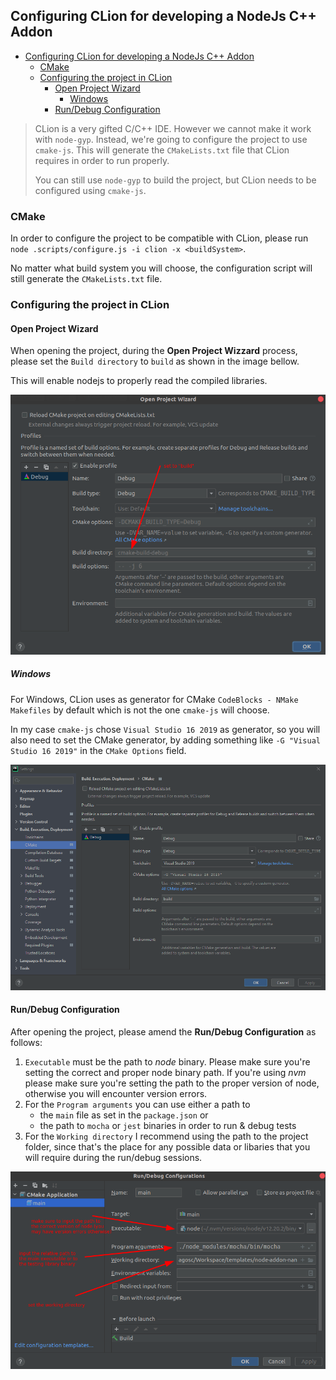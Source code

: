 ## Configuring CLion for developing a NodeJs C++ Addon 

<!-- TOC -->

- [Configuring CLion for developing a NodeJs C++ Addon](#configuring-clion-for-developing-a-nodejs-c-addon)
  - [CMake](#cmake)
  - [Configuring the project in CLion](#configuring-the-project-in-clion)
    - [Open Project Wizard](#open-project-wizard)
      - [Windows](#windows)
    - [Run/Debug Configuration](#rundebug-configuration)

<!-- /TOC -->

> CLion is a very gifted C/C++ IDE. However we cannot make it work with `node-gyp`. Instead, we're going to configure the project to use `cmake-js`. This will generate the `CMakeLists.txt` file that CLion requires in order to run properly.
>
> You can still use `node-gyp` to build the project, but CLion needs to be configured using `cmake-js`.

### CMake

In order to configure the project to be compatible with CLion, please run `node .scripts/configure.js -i clion -x <buildSystem>`. 

No matter what build system you will choose, the configuration script will still generate the `CMakeLists.txt` file.

### Configuring the project in CLion

#### Open Project Wizard

When opening the project, during the **Open Project Wizzard** process, please set the `Build directory` to `build` as shown in the image bellow.

This will enable nodejs to properly read the compiled libraries.

<img src="manual/../open_project_wizard.png">

##### Windows

For Windows, CLion uses as generator for CMake `CodeBlocks - NMake Makefiles` by default which is not the one `cmake-js` will choose.

In my case `cmake-js` chose `Visual Studio 16 2019` as generator, so you will also need to set the CMake generator, by adding something like `-G "Visual Studio 16 2019"` in the `CMake Options` field.

<img src="manual/../open_project_wizard_windows.png">

#### Run/Debug Configuration

After opening the project, please amend the **Run/Debug Configuration** as follows:

1. `Executable` must be the path to *node* binary. Please make sure you're setting the correct and proper node binary path. If you're using *nvm* please make sure you're setting the path to the proper version of node, otherwise you will encounter version errors.
2. For the `Program arguments` you can use either a path to 
   * the `main` file as set in the `package.json` or 
   * the path to `mocha` or `jest` binaries in order to run & debug tests
3. For the `Working directory` I recommend using the path to the project folder, since that's the place for any possible data or libaries that you will require during the run/debug sessions.

<img src="manual/../run_debug_configuration.png">
